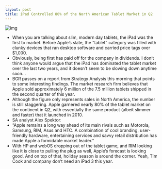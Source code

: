 ```yaml
---
layout: post
title: iPad Controlled 80% of the North American Tablet Market in Q2
---
```

![img](http://media.idownloadblog.com/wp-content/uploads/2011/03/iPad-2-e1299095915439.png)
* When you are talking about slim, modern day tablets, the iPad was the first to market. Before Apple’s slate, the “tablet” category was filled with clunky devices that ran desktop software and carried price tags over $1,000.
* Obviously, being first has paid off for the company in dividends. I don’t think anyone would argue that the iPad has dominated the tablet market over the last two years, and it doesn’t seem to be slowing down anytime soon…
* BGR passes on a report from Strategy Analysis this morning that points to some interesting findings. The market research firm believes that Apple sold approximately 6 million of the 7.5 million tablets shipped in the second quarter of this year.
* Although the figure only represents sales in North America, the number is still staggering. Apple garnered nearly 80% of the tablet market on the continent in Q2, with essentially the same product (albeit slimmer and faster) that it launched in 2010.
* SA analyst Alex Spektor:
* “Apple remains a long way ahead of its main rivals such as Motorola, Samsung, RIM, Asus and HTC. A combination of cool branding, user-friendly hardware, entertaining services and savvy retail distribution has made Apple a formidable market leader.”
* With HP and webOS dropping out of the tablet game, and RIM looking like it is close to pulling the plug as well, Apple’s forecast is looking good. And on top of that, holiday season is around the corner. Yeah, Tim Cook and company don’t need an iPad 3 this year.


